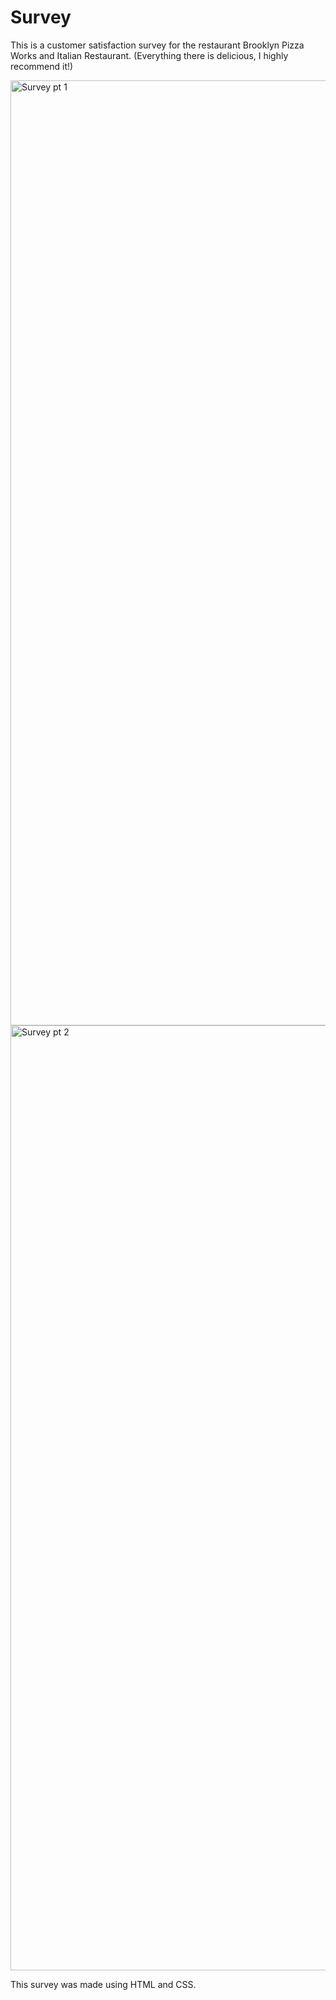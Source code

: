 # Survey

This is a customer satisfaction survey for the restaurant Brooklyn Pizza Works and Italian Restaurant. (Everything there is delicious, I highly recommend it!)

<img width="1512" alt="Survey pt  1" src="https://user-images.githubusercontent.com/111708578/192696066-a161b7b6-d932-4c53-a616-e899401cb2a5.png"><img width="1512" alt="Survey pt  2" src="https://user-images.githubusercontent.com/111708578/192695572-f5c6208c-0258-44eb-9ad7-3285b16d67ce.png">


This survey was made using HTML and CSS.
